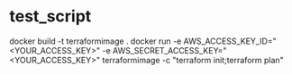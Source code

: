 # test_script
docker build -t terraformimage .
docker run -e AWS_ACCESS_KEY_ID="<YOUR_ACCESS_KEY>" -e AWS_SECRET_ACCESS_KEY="<YOUR_ACCESS_KEY>" terraformimage -c "terraform init;terraform plan"                     
